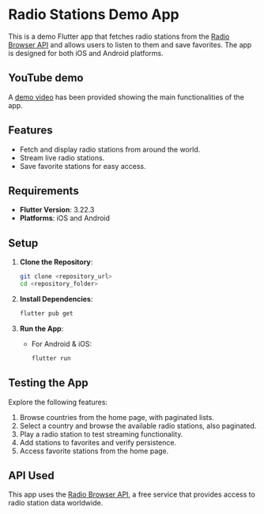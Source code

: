 # Radio Stations Demo App

This is a demo Flutter app that fetches radio stations from the [Radio Browser API](https://www.radio-browser.info/) and allows users to listen to them and save favorites. The app is designed for both iOS and Android platforms.

## YouTube demo

A [demo video](https://youtube.com/shorts/JR9I0tVB_o4) has been provided showing the main functionalities of the app.

## Features

- Fetch and display radio stations from around the world.
- Stream live radio stations.
- Save favorite stations for easy access.

## Requirements

- **Flutter Version**: 3.22.3
- **Platforms**: iOS and Android

## Setup

1. **Clone the Repository**:
   ```bash
   git clone <repository_url>
   cd <repository_folder>
   ```

2. **Install Dependencies**:
   ```bash
   flutter pub get
   ```

3. **Run the App**:
   - For Android & iOS:
     ```bash
     flutter run
     ```

## Testing the App

Explore the following features:

1. Browse countries from the home page, with paginated lists.
2. Select a country and browse the available radio stations, also paginated.
3. Play a radio station to test streaming functionality.
4. Add stations to favorites and verify persistence.
5. Access favorite stations from the home page.

## API Used

This app uses the [Radio Browser API](https://www.radio-browser.info/), a free service that provides access to radio station data worldwide.